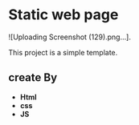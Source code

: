 # Static web page
![Uploading Screenshot (129).png…].

This project is a simple template.

## create By
- **Html**
- **css**
- **JS**
